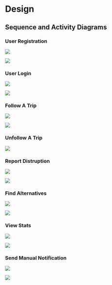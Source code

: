 # Design

## Sequence and Activity Diagrams

### User Registration

![](03-SequenceDiagrams/User_Registration.png)

![](04-ActivityDiagrams/User_Registration.png)

### User Login

![](03-SequenceDiagrams/User_Login.png)

![](04-ActivityDiagrams/User_Login.png)

### Follow A Trip

![](03-SequenceDiagrams/Follow_a_Trip.png)

![](04-ActivityDiagrams/Follow_a_Trip.png)


### Unfollow A Trip

![](03-SequenceDiagrams/Unfollow_a_trip.png)

### Report Distruption

![](03-SequenceDiagrams/Report_disruption.png)

![](04-ActivityDiagrams/Report_Distruption.png)


### Find Alternatives

![](03-SequenceDiagrams/Find_Alternatives.png)

![](04-ActivityDiagrams/Find_Alternatives.png)

### View Stats

![](03-SequenceDiagrams/View_Stats.png)

![](04-ActivityDiagrams/View_Stats.png)

### Send Manual Notification

![](03-SequenceDiagrams/Send_manual_notification.png)

![](04-ActivityDiagrams/Send_Manual_notification.png)


